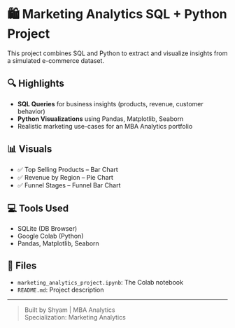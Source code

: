# 🛍️ Marketing Analytics SQL + Python Project

This project combines SQL and Python to extract and visualize insights from a simulated e-commerce dataset.

## 🔍 Highlights

- **SQL Queries** for business insights (products, revenue, customer behavior)
- **Python Visualizations** using Pandas, Matplotlib, Seaborn
- Realistic marketing use-cases for an MBA Analytics portfolio

## 📊 Visuals

- ✅ Top Selling Products – Bar Chart  
- ✅ Revenue by Region – Pie Chart  
- ✅ Funnel Stages – Funnel Bar Chart  

## 💻 Tools Used

- SQLite (DB Browser)
- Google Colab (Python)
- Pandas, Matplotlib, Seaborn

## 📁 Files

- `marketing_analytics_project.ipynb`: The Colab notebook
- `README.md`: Project description

---

> Built by Shyam | MBA Analytics  
> Specialization: Marketing Analytics  

